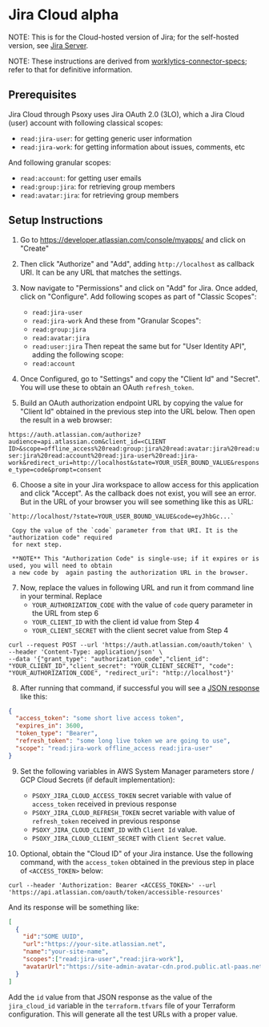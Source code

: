 # Jira Cloud **alpha**

NOTE: This is for the Cloud-hosted version of Jira; for the self-hosted version, see [Jira Server](jira-server.md).

NOTE: These instructions are derived from [worklytics-connector-specs](../../../infra/modules/worklytics-connector-specs/main.tf); refer to that for definitive information.

## Prerequisites

Jira Cloud through Psoxy uses Jira OAuth 2.0 (3LO), which a Jira Cloud (user) account with following
classical scopes:

  - `read:jira-user`: for getting generic user information
  - `read:jira-work`: for getting information about issues, comments, etc

And following granular scopes:
  - `read:account`: for getting user emails
  - `read:group:jira`: for retrieving group members
  - `read:avatar:jira`: for retrieving group members

## Setup Instructions

  1. Go to https://developer.atlassian.com/console/myapps/ and click on "Create"

  2. Then click "Authorize" and "Add", adding `http://localhost` as callback URI. It can be any URL
     that matches the settings.

  3. Now navigate to "Permissions" and click on "Add" for Jira. Once added, click on "Configure".
     Add following scopes as part of "Classic Scopes":
       - `read:jira-user`
       - `read:jira-work`
     And these from "Granular Scopes":
       - `read:group:jira`
       - `read:avatar:jira`
       - `read:user:jira`
     Then repeat the same but for "User Identity API", adding the following scope:
       - `read:account`

  4. Once Configured, go to "Settings" and copy the "Client Id" and "Secret". You will use these to
     obtain an OAuth `refresh_token`.

  5. Build an OAuth authorization endpoint URL by copying the value for "Client Id" obtained in the
    previous step into the URL below. Then open the result in a web browser:

   `https://auth.atlassian.com/authorize?audience=api.atlassian.com&client_id=<CLIENT ID>&scope=offline_access%20read:group:jira%20read:avatar:jira%20read:user:jira%20read:account%20read:jira-user%20read:jira-work&redirect_uri=http://localhost&state=YOUR_USER_BOUND_VALUE&response_type=code&prompt=consent`

  6. Choose a site in your Jira workspace to allow access for this application and click "Accept".
     As the callback does not exist, you will see an error. But in the URL of your browser you will see
     something like this as URL:

    `http://localhost/?state=YOUR_USER_BOUND_VALUE&code=eyJhbGc...`

     Copy the value of the `code` parameter from that URI. It is the "authorization code" required
     for next step.

     **NOTE** This "Authorization Code" is single-use; if it expires or is used, you will need to obtain
     a new code by  again pasting the authorization URL in the browser.

  7. Now, replace the values in following URL and run it from command line in your terminal. Replace
      - `YOUR_AUTHORIZATION_CODE` with the value of `code` query parameter in the URL from step 6
      - `YOUR_CLIENT_ID` with the client id value from Step 4
      - `YOUR_CLIENT_SECRET` with the client secret value from Step 4

```shell
curl --request POST --url 'https://auth.atlassian.com/oauth/token' \
--header 'Content-Type: application/json' \
--data '{"grant_type": "authorization_code","client_id": "YOUR_CLIENT_ID","client_secret": "YOUR_CLIENT_SECRET", "code": "YOUR_AUTHORIZATION_CODE", "redirect_uri": "http://localhost"}'
```
  8. After running that command, if successful you will see a [JSON response](https://developer.atlassian.com/cloud/jira/platform/oauth-2-3lo-apps/#2--exchange-authorization-code-for-access-token) like this:

```json
{
  "access_token": "some short live access token",
  "expires_in": 3600,
  "token_type": "Bearer",
  "refresh_token": "some long live token we are going to use",
  "scope": "read:jira-work offline_access read:jira-user"
}
```

9. Set the following variables in AWS System Manager parameters store / GCP Cloud Secrets (if default implementation):
     - `PSOXY_JIRA_CLOUD_ACCESS_TOKEN` secret variable with value of `access_token` received in previous response
     - `PSOXY_JIRA_CLOUD_REFRESH_TOKEN` secret variable with value of `refresh_token` received in previous response
     - `PSOXY_JIRA_CLOUD_CLIENT_ID` with `Client Id` value.
     - `PSOXY_JIRA_CLOUD_CLIENT_SECRET` with `Client Secret` value.

 10. Optional, obtain the "Cloud ID" of your Jira instance. Use the following command, with the
    `access_token` obtained in the previous step in place of `<ACCESS_TOKEN>` below:

```shell
curl --header 'Authorization: Bearer <ACCESS_TOKEN>' --url 'https://api.atlassian.com/oauth/token/accessible-resources'
```


   And its response will be something like:

```json
[
  {
    "id":"SOME UUID",
    "url":"https://your-site.atlassian.net",
    "name":"your-site-name",
    "scopes":["read:jira-user","read:jira-work"],
    "avatarUrl":"https://site-admin-avatar-cdn.prod.public.atl-paas.net/avatars/240/rocket.png"
  }
]
```

  Add the `id` value from that JSON response as the value of the `jira_cloud_id` variable in the
  `terraform.tfvars` file of your Terraform configuration. This will generate all the test URLs with
  a proper value.
